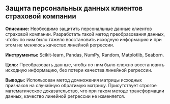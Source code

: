 ## Защита персональных данных клиентов страховой компании

**Описание:**
Необходимо защитить персональные данные клиентов страховой компании. Разработать такой метод преобразования данных, чтобы по ним было тяжело восстановить исходную информацию и при этом не менялось качество линейной регрессии.

**Инструменты:**
Scikit-learn, Pandas, NumPy, Random, Matplotlib, Seaborn.

**Цель:**
Преобразовать данные, чтобы по ним было сложно восстановить исходную информацию, без потери качества линейной регрессии.

**Выводы:**
Использован метод домножения матрицы исходных признаков на случайную обратимую матрицу. Присутствует строгое математическое доказательство, что при таком методе трансформации данных, качество линейной регрессии не изменяется.
